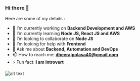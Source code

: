 ### Hi there 👋
<!--
**dheerajpolasa/dheerajpolasa** is a ✨ _special_ ✨ repository because its `README.md` (this file) appears on your GitHub profile. -->
<!-- 😄 Pronouns: ... -->
Here are some of my details :

- 🔭 I’m currently working on **Backend Development and AWS**
- 🌱 I’m currently learning **Node JS, React JS and AWS**
- 👯 I’m looking to collaborate on **Node JS**
- 🤔 I’m looking for help with **Frontend**
- 💬 Ask me about **Backend, Automation and DevOps**
- 📫 How to reach me: **dheerajpolasa40@gmail.com**
- ⚡ Fun fact: **I am Introvert**

<script>
    window.onLoad(function() {
  <p> Yay! </p>
    })
</script>
![alt text](https://cdn.dribbble.com/users/2424687/screenshots/6065697/cat-01.png)
